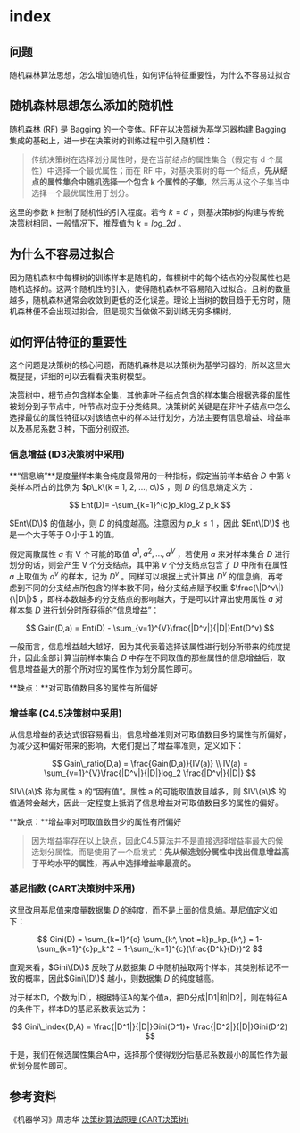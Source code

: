 # index

## 问题

随机森林算法思想，怎么增加随机性，如何评估特征重要性，为什么不容易过拟合

## 随机森林思想怎么添加的随机性

随机森林 \(RF\) 是 Bagging 的一个变体。RF在以决策树为基学习器构建 Bagging 集成的基础上，进一步在决策树的训练过程中引入随机性：

> 传统决策树在选择划分属性时，是在当前结点的属性集合（假定有 d 个属性）中选择一个最优属性；而在 RF 中，对基决策树的每一个结点，**先从结点的属性集合中随机选择一个包含 k 个属性的子集**，然后再从这个子集当中选择一个最优属性用于划分。

这里的参数 k 控制了随机性的引入程度。若令 $k=d$ ，则基决策树的构建与传统决策树相同，一般情况下，推荐值为 $k=log\_2 d$ 。

## 为什么不容易过拟合

因为随机森林中每棵树的训练样本是随机的，每棵树中的每个结点的分裂属性也是随机选择的。这两个随机性的引入，使得随机森林不容易陷入过拟合。且树的数量越多，随机森林通常会收敛到更低的泛化误差。理论上当树的数目趋于无穷时，随机森林便不会出现过拟合，但是现实当做做不到训练无穷多棵树。

## 如何评估特征的重要性

这个问题是决策树的核心问题，而随机森林是以决策树为基学习器的，所以这里大概提提，详细的可以去看看决策树模型。

决策树中，根节点包含样本全集，其他非叶子结点包含的样本集合根据选择的属性被划分到子节点中，叶节点对应于分类结果。决策树的关键是在非叶子结点中怎么选择最优的属性特征以对该结点中的样本进行划分，方法主要有信息增益、增益率以及基尼系数３种，下面分别叙述。

### 信息增益  \(ID3决策树中采用\)

**“信息熵”**是度量样本集合纯度最常用的一种指标，假定当前样本结合 $D$ 中第 $k$ 类样本所占的比例为 $p\_k\(k = 1, 2, ..., c\)$ ，则 $D$ 的信息熵定义为：

$$
Ent(D)= -\sum_{k=1}^{c}p_klog_2 p_k
$$

$Ent\(D\)$ 的值越小，则 $D$ 的纯度越高。注意因为 $p\_k \le 1$ ，因此 $Ent\(D\)$ 也是一个大于等于０小于１的值。

假定离散属性 $a$ 有 V 个可能的取值 ${a^1,a^2,...,a^V}$ ，若使用 $a$ 来对样本集合 $D$ 进行划分的话，则会产生 V 个分支结点，其中第 $v$ 个分支结点包含了 $D$ 中所有在属性 $a$ 上取值为 $a^v$ 的样本，记为 $D^v$ 。同样可以根据上式计算出 $D^v$ 的信息熵，再考虑到不同的分支结点所包含的样本数不同，给分支结点赋予权重 $\frac{\|D^v\|}{\|D\|}$ ，即样本数越多的分支结点的影响越大，于是可以计算出使用属性 $a$ 对样本集 $D$ 进行划分时所获得的“信息增益”：

$$
Gain(D,a) = Ent(D) - \sum_{v=1}^{V}\frac{|D^v|}{|D|}Ent(D^v)
$$

一般而言，信息增益越大越好，因为其代表着选择该属性进行划分所带来的纯度提升，因此全部计算当前样本集合 $D$ 中存在不同取值的那些属性的信息增益后，取信息增益最大的那个所对应的属性作为划分属性即可。

**缺点：**对可取值数目多的属性有所偏好

### 增益率  \(C4.5决策树中采用\)

从信息增益的表达式很容易看出，信息增益准则对可取值数目多的属性有所偏好，为减少这种偏好带来的影响，大佬们提出了增益率准则，定义如下：

$$
Gain\_ratio(D,a) = \frac{Gain(D,a)}{IV(a)} \\
IV(a) = \sum_{v=1}^{V}\frac{|D^v|}{|D|}log_2 \frac{|D^v|}{|D|}
$$

$IV\(a\)$ 称为属性 a 的“固有值”。属性 a 的可能取值数目越多，则 $IV\(a\)$ 的值通常会越大，因此一定程度上抵消了信息增益对可取值数目多的属性的偏好。

**缺点：**增益率对可取值数目少的属性有所偏好

> 因为增益率存在以上缺点，因此C4.5算法并不是直接选择增益率最大的候选划分属性，而是使用了一个启发式：**先从候选划分属性中找出信息增益高于平均水平的属性，再从中选择增益率最高的。**

### 基尼指数  \(CART决策树中采用\)

这里改用基尼值来度量数据集 $D$ 的纯度，而不是上面的信息熵。基尼值定义如下：

$$
Gini(D) = \sum_{k=1}^{c} \sum_{k^, \not =k}p_kp_{k^,} = 1- \sum_{k=1}^{c}p_k^2 = 1-\sum_{k=1}^{c}(\frac{D^k}{D})^2
$$

直观来看，$Gini\(D\)$ 反映了从数据集 $D$ 中随机抽取两个样本，其类别标记不一致的概率，因此$Gini\(D\)$ 越小，则数据集 $D$ 的纯度越高。

对于样本D，个数为\|D\|，根据特征A的某个值a，把D分成\|D1\|和\|D2\|，则在特征A的条件下，样本D的基尼系数表达式为：

$$
Gini\_index(D,A) = \frac{|D^1|}{|D|}Gini(D^1)+ \frac{|D^2|}{|D|}Gini(D^2)
$$

于是，我们在候选属性集合A中，选择那个使得划分后基尼系数最小的属性作为最优划分属性即可。

## 参考资料

《机器学习》周志华 [决策树算法原理 \(CART决策树\)](https://www.cnblogs.com/keye/p/10564914.html)

